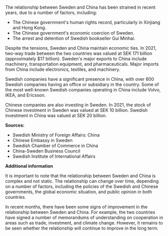 The relationship between Sweden and China has been strained in recent years, due to a number of factors, including:

- The Chinese government's human rights record, particularly in Xinjiang and Hong Kong.
- The Chinese government's economic coercion of Sweden.
- The arrest and detention of Swedish bookseller Gui Minhai.

Despite the tensions, Sweden and China maintain economic ties. In 2021, two-way trade between the two countries was valued at SEK 171 billion (approximately $17 billion). Sweden's major exports to China include machinery, transportation equipment, and pharmaceuticals. Major imports from China include electronics, textiles, and machinery.

Swedish companies have a significant presence in China, with over 600 Swedish companies having an office or subsidiary in the country. Some of the most well-known Swedish companies operating in China include Volvo, IKEA, and Ericsson.

Chinese companies are also investing in Sweden. In 2021, the stock of Chinese investment in Sweden was valued at SEK 10 billion. Swedish investment in China was valued at SEK 20 billion.

**Sources:**

- Swedish Ministry of Foreign Affairs: China
- Chinese Embassy in Sweden
- Swedish Chamber of Commerce in China
- China-Sweden Business Council
- Swedish Institute of International Affairs

**Additional information**

It is important to note that the relationship between Sweden and China is complex and not static. The relationship can change over time, depending on a number of factors, including the policies of the Swedish and Chinese governments, the global economic situation, and public opinion in both countries.

In recent months, there have been some signs of improvement in the relationship between Sweden and China. For example, the two countries have signed a number of memorandums of understanding on cooperation in areas such as trade, investment, and climate change. However, it remains to be seen whether the relationship will continue to improve in the long term.